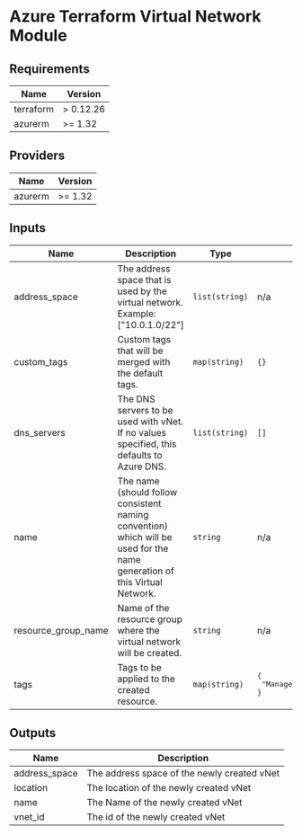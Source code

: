 # Azure Terraform Virtual Network Module

[//]: # (Do not make changes below this line)
<!-- BEGINNING OF PRE-COMMIT-TERRAFORM DOCS HOOK -->
## Requirements

| Name | Version |
|------|---------|
| terraform | > 0.12.26 |
| azurerm | >= 1.32 |

## Providers

| Name | Version |
|------|---------|
| azurerm | >= 1.32 |

## Inputs

| Name | Description | Type | Default | Required |
|------|-------------|------|---------|:--------:|
| address\_space | The address space that is used by the virtual network. Example: ["10.0.1.0/22"] | `list(string)` | n/a | yes |
| custom\_tags | Custom tags that will be merged with the default tags. | `map(string)` | `{}` | no |
| dns\_servers | The DNS servers to be used with vNet. If no values specified, this defaults to Azure DNS. | `list(string)` | `[]` | no |
| name | The name (should follow consistent naming convention) which will be used for the name generation of this Virtual Network. | `string` | n/a | yes |
| resource\_group\_name | Name of the resource group where the virtual network will be created. | `string` | n/a | yes |
| tags | Tags to be applied to the created resource. | `map(string)` | <pre>{<br>  "ManagedBy": "Terraform"<br>}</pre> | no |

## Outputs

| Name | Description |
|------|-------------|
| address\_space | The address space of the newly created vNet |
| location | The location of the newly created vNet |
| name | The Name of the newly created vNet |
| vnet\_id | The id of the newly created vNet |

<!-- END OF PRE-COMMIT-TERRAFORM DOCS HOOK -->
